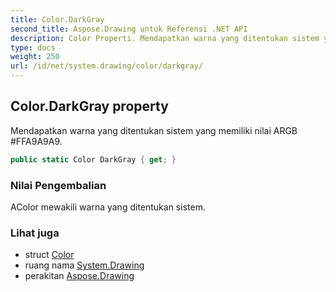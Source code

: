 ```yaml
---
title: Color.DarkGray
second_title: Aspose.Drawing untuk Referensi .NET API
description: Color Properti. Mendapatkan warna yang ditentukan sistem yang memiliki nilai ARGB FFA9A9A9.
type: docs
weight: 250
url: /id/net/system.drawing/color/darkgray/
---
```

## Color.DarkGray property

Mendapatkan warna yang ditentukan sistem yang memiliki nilai ARGB #FFA9A9A9.

```csharp
public static Color DarkGray { get; }
```

### Nilai Pengembalian

AColor mewakili warna yang ditentukan sistem.

### Lihat juga

* struct [Color](../)
* ruang nama [System.Drawing](../../color/)
* perakitan [Aspose.Drawing](../../../)


